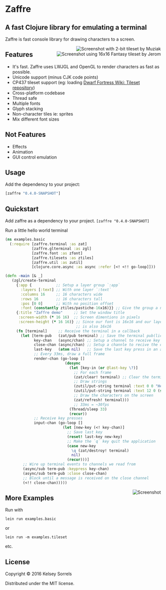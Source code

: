 # Zaffre

## A fast Clojure library for emulating a terminal

Zaffre is fast console library for drawing characters to a screen.

<img src="https://cloud.githubusercontent.com/assets/1139945/14769786/a4815352-0a15-11e6-8d01-38d650a0a212.png" alt="Screenshot with 2-bit tileset by Muziak" title="" align="right" />
<img src="https://cloud.githubusercontent.com/assets/1139945/14769784/a40b1aa2-0a15-11e6-9252-8d6598e697bb.png" alt="Screenshot using 16x16 Fantasy tileset by Jerom" title="" align="right" />


## Features
  * It's fast. Zaffre uses LWJGL and OpenGL to render characters as fast as possible.
  * Unicode support (minus CJK code points)
  * CP437 tileset support (eg: loading [Dwarf Fortress Wiki: Tileset repository](http://dwarffortresswiki.org/index.php/Tileset_repository))
  * Cross-platform codebase
  * Thread safe
  * Multiple fonts
  * Glyph stacking
  * Non-character tiles ie: sprites
  * Mix different font sizes

## Not Features
  * Effects
  * Animation
  * GUI control emulation

## Usage

Add the dependency to your project:

```clojure
[zaffre "0.4.0-SNAPSHOT"]
```

## Quickstart

Add zaffre as a dependency to your project. `[zaffre "0.4.0-SNAPSHOT]`

Run a little hello world terminal

```clojure
(ns examples.basic
  (:require [zaffre.terminal :as zat]
            [zaffre.glterminal :as zgl]
            [zaffre.font :as zfont]
            [zaffre.tilesets :as ztiles]
            [zaffre.util :as zutil]
            [clojure.core.async :as async :refer [<! <!! go-loop]]))

(defn -main [& _]
   (zgl/create-terminal
     {:app {           ;; Setup a layer group `:app`
       :layers [:text] ;; With one layer `:text`
       :columns 16     ;; 16 characters wide
       :rows 16        ;; 16 characters tall
       :pos [0 0]      ;; With no position offset
       :font (constantly ztiles/pastiche-16x16)}} ;; Give the group a nice font
     {:title "Zaffre demo"     ;; Set the window title
      :screen-width (* 16 16)  ;; Screen dimentions in pixels
      :screen-height (* 16 16)} ;; Since our font is 16x16 and our layer group
                                ;; is also 16x16
     (fn [terminal]     ;; Receive the terminal in a callback
       (let [term-pub   (zat/pub terminal) ;; Save the terminal pub(lication)
             key-chan   (async/chan) ;; Setup a channel to receive key presses
             close-chan (async/chan) ;; Setup a channle to recive the close message
             last-key   (atom nil)   ;; Save the last key press in an atom
             ;; Every 33ms, draw a full frame
             render-chan (go-loop []
                           (dosync
                             (let [key-in (or @last-key \?)]
                               ;; For each frame
                               (zat/clear! terminal) ;; Clear the terminal
                               ;; Draw strings
                               (zutil/put-string terminal :text 0 0 "Hello world")
                               (zutil/put-string terminal :text 12 0 (str key-in))
                               ;; Draw the characters on the screen
                               (zat/refresh! terminal)))
                               ;; 33ms = ~30fps
                             (Thread/sleep 33)
                             (recur))
             ;; Receive key presses
             input-chan (go-loop []
                          (let [new-key (<! key-chan)]
                            ;; Save last key
                            (reset! last-key new-key)
                            ;; Make the `q` key quit the application
                            (case new-key
                              \q (zat/destroy! terminal)
                              nil)
                            (recur)))]
        ;; Wire up terminal events to channels we read from
        (async/sub term-pub :keypress key-chan)
        (async/sub term-pub :close close-chan)
        ;; Block until a message is received on the close channel
        (<!! close-chan)))))
```


<img src="https://cloud.githubusercontent.com/assets/1139945/14769783/a3f2141c-0a15-11e6-9103-be02a9809c8c.png" alt="Screenshot" title="" align="right" />

## More Examples

Run with

`lein run examples.basic`

or

`lein run -m examples.tileset`

etc.


## License

Copyright © 2016 Kelsey Sorrels

Distributed under the MIT license.
